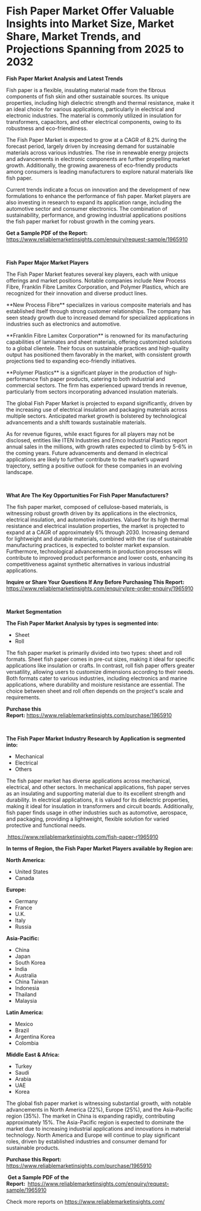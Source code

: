 <p><h1>Fish Paper Market Offer Valuable Insights into Market Size, Market Share, Market Trends, and Projections Spanning from 2025 to 2032</h1></p><p><strong>Fish Paper Market Analysis and Latest Trends</strong></p>
<p><p>Fish paper is a flexible, insulating material made from the fibrous components of fish skin and other sustainable sources. Its unique properties, including high dielectric strength and thermal resistance, make it an ideal choice for various applications, particularly in electrical and electronic industries. The material is commonly utilized in insulation for transformers, capacitors, and other electrical components, owing to its robustness and eco-friendliness.</p><p>The Fish Paper Market is expected to grow at a CAGR of 8.2% during the forecast period, largely driven by increasing demand for sustainable materials across various industries. The rise in renewable energy projects and advancements in electronic components are further propelling market growth. Additionally, the growing awareness of eco-friendly products among consumers is leading manufacturers to explore natural materials like fish paper.</p><p>Current trends indicate a focus on innovation and the development of new formulations to enhance the performance of fish paper. Market players are also investing in research to expand its application range, including the automotive sector and consumer electronics. The combination of sustainability, performance, and growing industrial applications positions the fish paper market for robust growth in the coming years.</p></p>
<p><strong>Get a Sample PDF of the Report:&nbsp;</strong> <a href="https://www.reliablemarketinsights.com/enquiry/request-sample/1965910?utm_campaign=1512&utm_medium=2&utm_source=Github&utm_content=ia&utm_term=30012025&utm_id=fish-paper">https://www.reliablemarketinsights.com/enquiry/request-sample/1965910</a></p>
<p>&nbsp;</p>
<p><strong>Fish Paper Major Market Players</strong></p>
<p><p>The Fish Paper Market features several key players, each with unique offerings and market positions. Notable companies include New Process Fibre, Franklin Fibre Lamitex Corporation, and Polymer Plastics, which are recognized for their innovation and diverse product lines.</p><p>**New Process Fibre** specializes in various composite materials and has established itself through strong customer relationships. The company has seen steady growth due to increased demand for specialized applications in industries such as electronics and automotive.</p><p>**Franklin Fibre Lamitex Corporation** is renowned for its manufacturing capabilities of laminates and sheet materials, offering customized solutions to a global clientele. Their focus on sustainable practices and high-quality output has positioned them favorably in the market, with consistent growth projections tied to expanding eco-friendly initiatives.</p><p>**Polymer Plastics** is a significant player in the production of high-performance fish paper products, catering to both industrial and commercial sectors. The firm has experienced upward trends in revenue, particularly from sectors incorporating advanced insulation materials.</p><p>The global Fish Paper Market is projected to expand significantly, driven by the increasing use of electrical insulation and packaging materials across multiple sectors. Anticipated market growth is bolstered by technological advancements and a shift towards sustainable materials.</p><p>As for revenue figures, while exact figures for all players may not be disclosed, entities like ITEN Industries and Emco Industrial Plastics report annual sales in the millions, with growth rates expected to climb by 5-6% in the coming years. Future advancements and demand in electrical applications are likely to further contribute to the market’s upward trajectory, setting a positive outlook for these companies in an evolving landscape.</p></p>
<p>&nbsp;</p>
<p><strong>What Are The Key Opportunities For Fish Paper Manufacturers?</strong></p>
<p><p>The fish paper market, composed of cellulose-based materials, is witnessing robust growth driven by its applications in the electronics, electrical insulation, and automotive industries. Valued for its high thermal resistance and electrical insulation properties, the market is projected to expand at a CAGR of approximately 6% through 2030. Increasing demand for lightweight and durable materials, combined with the rise of sustainable manufacturing practices, is expected to bolster market expansion. Furthermore, technological advancements in production processes will contribute to improved product performance and lower costs, enhancing its competitiveness against synthetic alternatives in various industrial applications.</p></p>
<p><strong>Inquire or Share Your Questions If Any Before Purchasing This Report:</strong> <a href="https://www.reliablemarketinsights.com/enquiry/pre-order-enquiry/1965910?utm_campaign=1512&utm_medium=2&utm_source=Github&utm_content=ia&utm_term=30012025&utm_id=fish-paper">https://www.reliablemarketinsights.com/enquiry/pre-order-enquiry/1965910</a></p>
<p>&nbsp;</p>
<p><strong>Market Segmentation</strong></p>
<p><strong>The Fish Paper Market Analysis by types is segmented into:</strong></p>
<p><ul><li>Sheet</li><li>Roll</li></ul></p>
<p><p>The fish paper market is primarily divided into two types: sheet and roll formats. Sheet fish paper comes in pre-cut sizes, making it ideal for specific applications like insulation or crafts. In contrast, roll fish paper offers greater versatility, allowing users to customize dimensions according to their needs. Both formats cater to various industries, including electronics and marine applications, where durability and moisture resistance are essential. The choice between sheet and roll often depends on the project's scale and requirements.</p></p>
<p><strong>Purchase this Report:&nbsp;</strong><a href="https://www.reliablemarketinsights.com/purchase/1965910?utm_campaign=1512&utm_medium=2&utm_source=Github&utm_content=ia&utm_term=30012025&utm_id=fish-paper">https://www.reliablemarketinsights.com/purchase/1965910</a></p>
<p>&nbsp;</p>
<p><strong>The Fish Paper Market Industry Research by Application is segmented into:</strong></p>
<p><ul><li>Mechanical</li><li>Electrical</li><li>Others</li></ul></p>
<p><p>The fish paper market has diverse applications across mechanical, electrical, and other sectors. In mechanical applications, fish paper serves as an insulating and supporting material due to its excellent strength and durability. In electrical applications, it is valued for its dielectric properties, making it ideal for insulation in transformers and circuit boards. Additionally, fish paper finds usage in other industries such as automotive, aerospace, and packaging, providing a lightweight, flexible solution for varied protective and functional needs.</p></p>
<p><a href="https://www.reliablemarketinsights.com/fish-paper-r1965910?utm_campaign=1512&utm_medium=2&utm_source=Github&utm_content=ia&utm_term=30012025&utm_id=fish-paper">&nbsp;https://www.reliablemarketinsights.com/fish-paper-r1965910</a></p>
<p><strong>In terms of Region, the Fish Paper Market Players available by Region are:</strong></p>
<p>
    <p> <strong> North America: </strong>
        <ul>
            <li>United States</li>
            <li>Canada</li>
        </ul>
        </p> 
    <p> <strong> Europe: </strong>
        <ul>
            <li>Germany</li>
            <li>France</li>
            <li>U.K.</li>
            <li>Italy</li>
            <li>Russia</li>
        </ul>
        </p> 
    <p> <strong> Asia-Pacific: </strong>
        <ul>
            <li>China</li>
            <li>Japan</li>
            <li>South Korea</li>
            <li>India</li>
            <li>Australia</li>
            <li>China Taiwan</li>
            <li>Indonesia</li>
            <li>Thailand</li>
            <li>Malaysia</li>
        </ul>
        </p> 
    <p> <strong> Latin America: </strong>
        <ul>
            <li>Mexico</li>
            <li>Brazil</li>
            <li>Argentina Korea</li>
            <li>Colombia</li>
        </ul>
        </p> 
    <p> <strong> Middle East & Africa: </strong>
        <ul>
            <li>Turkey</li>
            <li>Saudi</li>
            <li>Arabia</li>
            <li>UAE</li>
            <li>Korea</li>
        </ul>
    </p>
    </p>
<p><p>The global fish paper market is witnessing substantial growth, with notable advancements in North America (22%), Europe (25%), and the Asia-Pacific region (35%). The market in China is expanding rapidly, contributing approximately 15%. The Asia-Pacific region is expected to dominate the market due to increasing industrial applications and innovations in material technology. North America and Europe will continue to play significant roles, driven by established industries and consumer demand for sustainable products.</p></p>
<p><strong>Purchase this Report: </strong><a href="https://www.reliablemarketinsights.com/purchase/1965910?utm_campaign=1512&utm_medium=2&utm_source=Github&utm_content=ia&utm_term=30012025&utm_id=fish-paper">https://www.reliablemarketinsights.com/purchase/1965910</a></p>
<p>&nbsp;<strong>Get a Sample PDF of the Report:&nbsp;&nbsp;</strong><a href="https://www.reliablemarketinsights.com/enquiry/request-sample/1965910?utm_campaign=1512&utm_medium=2&utm_source=Github&utm_content=ia&utm_term=30012025&utm_id=fish-paper">https://www.reliablemarketinsights.com/enquiry/request-sample/1965910</a></p>
<p><strong></strong></p>
<p>Check more reports on <a href="https://www.reliablemarketinsights.com/?utm_campaign=1512&utm_medium=2&utm_source=Github&utm_content=ia&utm_term=30012025&utm_id=fish-paper">https://www.reliablemarketinsights.com/</a></p>